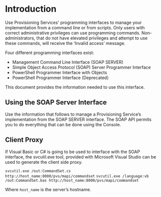 # Introduction

Use Provisioning Services' programming interfaces to manage your implementation from a command line or from scripts. Only users with correct administrative privileges can use programming commands. Non-administrators, that do not have elevated privileges and attempt to use these commands, will receive the ‘Invalid access’ message.

Four different programming interfaces exist:

- Management Command Line Interface (SOAP SERVER)
- Simple Object Access Protocol (SOAP) Server Programmer Interface
- PowerShell Programmer Interface with Objects
- PowerShell Programmer Interface (Deprecated)

This document provides the information needed to use this interface.

## Using the SOAP Server Interface
Use the information that follows to manage a Provisioning Service’s implementation from the SOAP SERVER interface.
The SOAP API permits you to do everything that can be done using the Console.

## Client Proxy
If Visual Basic or C# is going to be used to interface with the SOAP interface, the svcutil.exe tool, provided with Microsoft Visual Studio can be used to generate the client side proxy.

`svcutil.exe /out:CommandSet.cs http://host_name:8000/pvs/mapi/commandset`
`svcutil.exe /language:vb /out:CommandSet.bas http://host_name:8000/pvs/mapi/commandset`

Where `host_name` is the server’s hostname.

